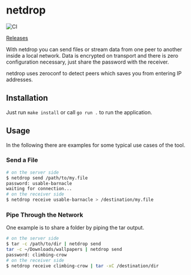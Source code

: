 # netdrop

![CI](https://github.com/klingtnet/netdrop/workflows/CI/badge.svg)

[Releases](https://github.com/klingtnet/netdrop/releases)

With netdrop you can send files or stream data from one peer to another inside a local network.
Data is encrypted on transport and there is zero configuration necessary, just share the password with the receiver.

netdrop uses zeroconf to detect peers which saves you from entering IP addresses.

## Installation

Just run `make install` or call `go run .` to run the application.

## Usage

In the following there are examples for some typical use cases of the tool.

### Send a File

```sh
# on the server side
$ netdrop send /path/to/my.file
password: usable-barnacle
waiting for connection...
# on the receiver side
$ netdrop receive usable-barnacle > /destination/my.file
```

### Pipe Through the Network

One example is to share a folder by piping the tar output.

```sh
# on the server side
$ tar -c /path/to/dir | netdrop send
tar -c ~/Downloads/wallpapers | netdrop send
password: climbing-crow
# on the receiver side
$ netdrop receive climbing-crow | tar -xC /destination/dir
```